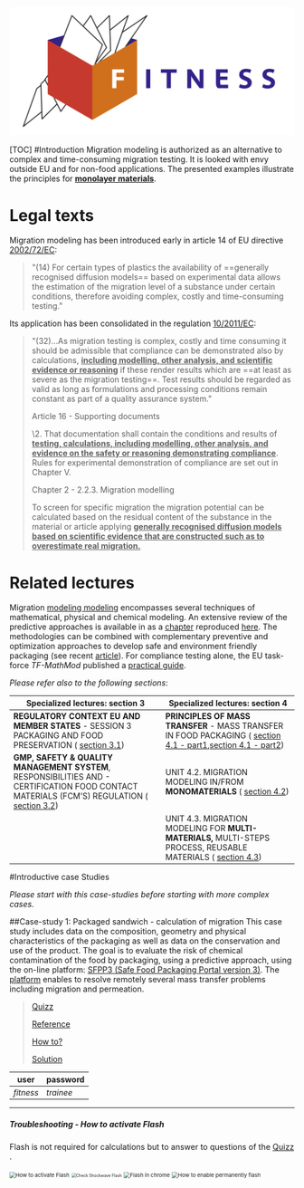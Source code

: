 ![FITNESS](./../../../../../../lectures/src/Fitness%20logo%20RVB.png "ERASMUS+ Project")

[TOC]
#Introduction
Migration modeling is authorized as an alternative to complex and time-consuming migration testing. It is looked with envy outside EU and for non-food applications. The presented examples illustrate the principles for **<u>monolayer materials</u>**.



# Legal texts

Migration modeling has been introduced early in article 14 of EU directive [2002/72/EC](https://eur-lex.europa.eu/legal-content/EN/TXT/HTML/?uri=CELEX:32002L0072&from=EN):

> "(14) For certain types of plastics the availability of ==generally recognised diffusion models== based on experimental data allows the estimation of the migration level of a substance under certain conditions, therefore avoiding complex, costly and time-consuming testing."

Its application has been consolidated in the regulation [10/2011/EC](https://eur-lex.europa.eu/legal-content/EN/TXT/HTML/?uri=CELEX:32011R0010&from=EN):

> "(32)...As migration testing is complex, costly and time consuming it should be admissible that compliance can be demonstrated also by calculations, **<u>including modelling, other analysis, and scientific evidence or reasoning</u>** if these render results which are ==at least as severe as the migration testing==. Test results should be regarded as valid as long as formulations and processing conditions remain constant as part of a quality assurance system."
>
> Article 16 - Supporting documents
>
> \2.   That documentation shall contain the conditions and results of **<u>testing, calculations, including modelling, other analysis, and evidence on the safety or reasoning demonstrating compliance</u>**. Rules for experimental demonstration of compliance are set out in Chapter V.
>
> Chapter 2 - 2.2.3.   Migration modelling
>
> To screen for specific migration the migration potential can be calculated based on the residual content of the substance in the material or article applying **<u>generally recognised diffusion models based on scientific evidence that are constructed such as to overestimate real migration.</u>**



# Related lectures

 Migration [modeling modeling](https://www.foodpackagingforum.org/food-packaging-health/migration-modeling) encompasses several techniques of mathematical, physical and chemical modeling. An extensive review of the predictive approaches  is available in as a [chapter](https://www.sciencedirect.com/science/article/pii/S0278691518308196) reproduced [here](../references/index.html). The methodologies can be combined with complementary preventive and optimization approaches to develop safe and environment friendly packaging (see recent [article](https://www.frontiersin.org/articles/10.3389/fchem.2019.00349/full)). For compliance testing alone, the EU task-force *TF-MathMod* published a [practical guide](https://ec.europa.eu/jrc/en/publication/practical-guidelines-application-migration-modelling-estimation-specific-migration).


 *Please refer also to the following sections*:

| Specialized lectures: section 3                              | Specialized lectures: section 4                              |
| ------------------------------------------------------------ | ------------------------------------------------------------ |
| **REGULATORY CONTEXT EU AND MEMBER STATES** - SESSION 3 PACKAGING AND FOOD PRESERVATION ( [section 3.1](../../../../specialized/S3/U3.1/part1.html)) | **PRINCIPLES OF MASS TRANSFER** - MASS TRANSFER IN FOOD PACKAGING ( [section 4.1 - part1](../../../../specialized/S4/U4.1/part1.html),[section 4.1 - part2](../../../../specialized/S4/U4.1/part2.html)) |
| **GMP, SAFETY & QUALITY MANAGEMENT SYSTEM**, RESPONSIBILITIES AND - CERTIFICATION FOOD CONTACT MATERIALS (FCM’S) REGULATION ( [section 3.2](../../../../specialized/S3/U3.2/part1.html)) | UNIT 4.2. MIGRATION MODELING IN/FROM **MONOMATERIALS** ( [section 4.2](../../../../specialized/S4/U4.2/part1.html)) |
|                                                              | UNIT 4.3.  MIGRATION MODELING FOR **MULTI-MATERIALS,** MULTI-STEPS PROCESS, REUSABLE MATERIALS ( [section 4.3](../../../../specialized/S4/U4.3/part1.html)) |



#Introductive case Studies

*Please start with this case-studies before starting with more complex cases.*

##Case-study 1: Packaged sandwich - calculation of migration
This case study includes data on the composition, geometry and physical characteristics of the packaging as well as data on the conservation and use of the product. The goal is to evaluate the risk of chemical contamination of the food by packaging, using a predictive approach, using the on-line platform: [SFPP3 (Safe Food Packaging Portal version 3)](http://modmol.agroparistech.fr:443/cgi-bin/login.cgi). The [platform](http://modmol.agroparistech.fr/SFPP3/SFPP3_migresives/) enables to resolve remotely several mass transfer problems including migration and permeation.
> [Quizz](./sandwich/index.html) 
> 
> [Reference](./../references/index.html) 
> 
> [How to?](./../howto/index.html) 
> 
> [Solution](./../solutions/sandwich/index.html)  

| user      | password  |
| --------- | --------- |
| *fitness* | *trainee* |



------

##### Troubleshooting - How to activate Flash

Flash is not required for calculations but to answer to questions of the [Quizz](./sandwich/index.html) .

<img src="https://helpx.adobe.com/fr/flash-player/kb/enabling-flash-player-firefox/_jcr_content/main-pars/procedure_0/proc_par/step_0/step_par/image.img.png/fp-fire1.png" alt="How to activate Flash" style="zoom:67%;" />

<img src="https://helpx.adobe.com/fr/flash-player/kb/enabling-flash-player-firefox/_jcr_content/main-pars/procedure/proc_par/step_3/step_par/image.img.png/fp-fire2.png" alt="Check Shockwave Flash" style="zoom:50%;" />

<img src="https://www.howtogeek.com/wp-content/uploads/2017/04/ximg_58ff98d10f2e7.png.pagespeed.gp+jp+jw+pj+ws+js+rj+rp+rw+ri+cp+md.ic._aLH-MA_Js.png" alt="Flash in chrome" style="zoom: 67%;" />

<img src="https://www.howtogeek.com/wp-content/uploads/2017/04/img_58ff95560948c.png.pagespeed.ce.y6Cm-aEyeW.png" alt="How to enable permanently flash" style="zoom: 67%;" />